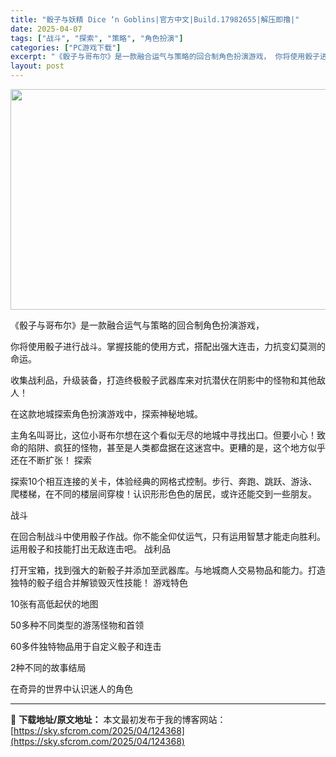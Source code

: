 ```yaml
---
title: "骰子与妖精 Dice ‘n Goblins|官方中文|Build.17982655|解压即撸|"
date: 2025-04-07
tags: ["战斗", "探索", "策略", "角色扮演"]
categories: ["PC游戏下载"]
excerpt: "《骰子与哥布尔》是一款融合运气与策略的回合制角色扮演游戏， 你将使用骰子进行战斗。掌握技能的使用方式，搭配出强大连击，力抗变幻莫测的命运。 收集战利品，升级装备，打造终极骰子武器库来对抗潜伏在阴影中的怪物和其他敌人！ 在这款地城探索角色扮演游戏中，探索神秘地城。 主角名叫哥比，这位小哥布尔想在这个看&hellip;"
layout: post
---
```


<img class="aligncenter size-full wp-image-124359" src="https://sky.sfcrom.com/wp-content/uploads/2025/04/2025040702155485.webp" alt="" width="616" height="353" />

《骰子与哥布尔》是一款融合运气与策略的回合制角色扮演游戏，

你将使用骰子进行战斗。掌握技能的使用方式，搭配出强大连击，力抗变幻莫测的命运。

收集战利品，升级装备，打造终极骰子武器库来对抗潜伏在阴影中的怪物和其他敌人！

在这款地城探索角色扮演游戏中，探索神秘地城。

主角名叫哥比，这位小哥布尔想在这个看似无尽的地城中寻找出口。但要小心！致命的陷阱、疯狂的怪物，甚至是人类都盘据在这迷宫中。更糟的是，这个地方似乎还在不断扩张！
探索

探索10个相互连接的关卡，体验经典的网格式控制。步行、奔跑、跳跃、游泳、爬楼梯，在不同的楼层间穿梭！认识形形色色的居民，或许还能交到一些朋友。

战斗

在回合制战斗中使用骰子作战。你不能全仰仗运气，只有运用智慧才能走向胜利。运用骰子和技能打出无敌连击吧。
战利品

打开宝箱，找到强大的新骰子并添加至武器库。与地城商人交易物品和能力。打造独特的骰子组合并解锁毁灭性技能！
游戏特色

10张有高低起伏的地图

50多种不同类型的游荡怪物和首领

60多件独特物品用于自定义骰子和连击

2种不同的故事结局

在奇异的世界中认识迷人的角色

---
📖 **下载地址/原文地址：** 本文最初发布于我的博客网站：[https://sky.sfcrom.com/2025/04/124368](https://sky.sfcrom.com/2025/04/124368)
